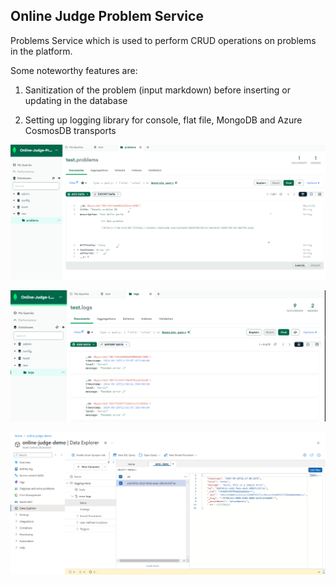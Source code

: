 ## Online Judge Problem Service

Problems Service which is used to perform CRUD operations on problems in the platform. 

Some noteworthy features are:

1. Sanitization of the problem (input markdown) before inserting or updating in the database

2. Setting up logging library for console, flat file, MongoDB and Azure CosmosDB transports

![Problems-in-MongoDB](./assets/Problems-in-MongoDB.png)

![Logs-in-DB](./assets/Logs-in-MongoDB.png)

![CosmosDB](./assets/CosmosDB_Data_Explorer_Screenshot.png)